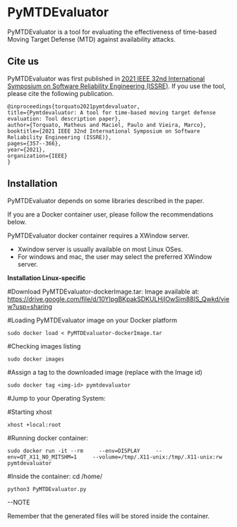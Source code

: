 # PyMTDEvaluator  

PyMTDEvaluator is a tool for evaluating the effectiveness of time-based Moving Target Defense (MTD) against availability attacks.

## Cite us

PyMTDEvaluator was first published in [2021 IEEE 32nd International Symposium on Software Reliability Engineering (ISSRE)](https://ieeexplore.ieee.org/abstract/document/9700355). If you use the tool, please cite the following publication.

	@inproceedings{torquato2021pymtdevaluator,
  	title={Pymtdevaluator: A tool for time-based moving target defense evaluation: Tool description paper},
  	author={Torquato, Matheus and Maciel, Paulo and Vieira, Marco},
  	booktitle={2021 IEEE 32nd International Symposium on Software Reliability Engineering (ISSRE)},
  	pages={357--366},
  	year={2021},
  	organization={IEEE}
	}



## Installation

PyMTDEvaluator depends on some libraries described in the paper. 

If you are a Docker container user, please follow the recommendations below.

PyMTDEvaluator docker container requires a XWindow server. 
- Xwindow server is usually available on most Linux OSes.
- For windows and mac, the user may select the preferred XWindow server. 

**Installation Linux-specific**

#Download PyMTDEvaluator-dockerImage.tar: Image available at: https://drive.google.com/file/d/10YIpgBKpakSDKULHjIOwSim88lS_Qwkd/view?usp=sharing

#Loading PyMTDEvaluator image on your Docker platform

	sudo docker load < PyMTDEvaluator-dockerImage.tar

#Checking images listing

	sudo docker images 

#Assign a tag to the downloaded image (replace <img-id> with the Image id)

	sudo docker tag <img-id> pymtdevaluator

#Jump to your Operating System:

#Starting xhost

	xhost +local:root

#Running docker container:
	
 	sudo docker run -it --rm     --env=DISPLAY     --env=QT_X11_NO_MITSHM=1     --volume=/tmp/.X11-unix:/tmp/.X11-unix:rw     pymtdevaluator

#Inside the container:
	cd /home/

	python3 PyMTDEvaluator.py

--NOTE

Remember that the generated files will be stored inside the container.
